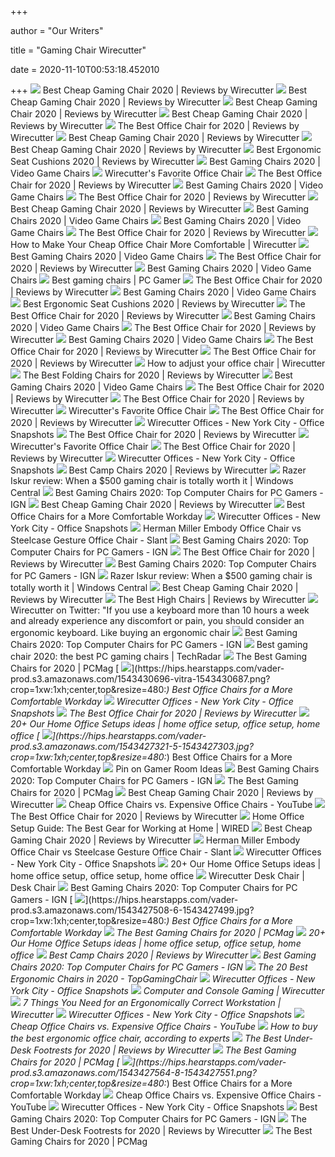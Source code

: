 +++
        
author = "Our Writers"
        
title = "Gaming Chair Wirecutter"
        
date = 2020-11-10T00:53:18.452010
        
+++
[ ![](https://cdn.thewirecutter.com/wp-content/uploads/2018/02/gaming-chairs-lowres-0477-630x420.jpg)](https://cdn.thewirecutter.com/wp-content/uploads/2018/02/gaming-chairs-lowres-0477-630x420.jpg) Best Cheap Gaming Chair 2020 | Reviews by Wirecutter
[ ![](https://cdn.thewirecutter.com/wp-content/uploads/2018/02/gaming-chairs-lowres-0565.jpg)](https://cdn.thewirecutter.com/wp-content/uploads/2018/02/gaming-chairs-lowres-0565.jpg) Best Cheap Gaming Chair 2020 | Reviews by Wirecutter
[ ![](https://cdn.thewirecutter.com/wp-content/uploads/2018/02/gaming-chairs-lowres-0036.jpg)](https://cdn.thewirecutter.com/wp-content/uploads/2018/02/gaming-chairs-lowres-0036.jpg) Best Cheap Gaming Chair 2020 | Reviews by Wirecutter
[ ![](https://cdn.thewirecutter.com/wp-content/uploads/2018/02/gaming-chairs-lowres-0617.jpg)](https://cdn.thewirecutter.com/wp-content/uploads/2018/02/gaming-chairs-lowres-0617.jpg) Best Cheap Gaming Chair 2020 | Reviews by Wirecutter
[ ![](https://cdn.thewirecutter.com/wp-content/media/2020/09/officechairs-2048px-9607.jpg?auto=webp&crop=1.91:1&width=1200)](https://cdn.thewirecutter.com/wp-content/media/2020/09/officechairs-2048px-9607.jpg?auto=webp&crop=1.91:1&width=1200) The Best Office Chair for 2020 | Reviews by Wirecutter
[ ![](https://d1b5h9psu9yexj.cloudfront.net/24842/X-Rocker-Surge-Gaming-Chair_20180206-201939_full.jpg)](https://d1b5h9psu9yexj.cloudfront.net/24842/X-Rocker-Surge-Gaming-Chair_20180206-201939_full.jpg) Best Cheap Gaming Chair 2020 | Reviews by Wirecutter
[ ![](https://d1b5h9psu9yexj.cloudfront.net/24841/BirdRock-Home-Adjustable-14-Position-Memory-Foam-Floor-and-Gaming-Chair_20180206-201912_full.jpg)](https://d1b5h9psu9yexj.cloudfront.net/24841/BirdRock-Home-Adjustable-14-Position-Memory-Foam-Floor-and-Gaming-Chair_20180206-201912_full.jpg) Best Cheap Gaming Chair 2020 | Reviews by Wirecutter
[ ![](https://cdn.thewirecutter.com/wp-content/media/2020/09/ergonomicseatcushions2020-2048-9754.jpg?auto=webp&crop=1.91:1&width=1200)](https://cdn.thewirecutter.com/wp-content/media/2020/09/ergonomicseatcushions2020-2048-9754.jpg?auto=webp&crop=1.91:1&width=1200) Best Ergonomic Seat Cushions 2020 | Reviews by Wirecutter
[ ![](https://hips.hearstapps.com/hmg-prod.s3.amazonaws.com/images/pop-gamingchairs-index-1586873615.jpg)](https://hips.hearstapps.com/hmg-prod.s3.amazonaws.com/images/pop-gamingchairs-index-1586873615.jpg) Best Gaming Chairs 2020 | Video Game Chairs
[ ![](https://thumbor.forbes.com/thumbor/960x0/https%3A%2F%2Fblogs-images.forbes.com%2Fforbes-finds%2Ffiles%2F2018%2F05%2Fimage1-640.jpg)](https://thumbor.forbes.com/thumbor/960x0/https%3A%2F%2Fblogs-images.forbes.com%2Fforbes-finds%2Ffiles%2F2018%2F05%2Fimage1-640.jpg) Wirecutter's Favorite Office Chair
[ ![](https://cdn.thewirecutter.com/wp-content/media/2020/09/officechairs-2048px-9498.jpg?auto=webp&quality=60&crop=3:2&width=570)](https://cdn.thewirecutter.com/wp-content/media/2020/09/officechairs-2048px-9498.jpg?auto=webp&quality=60&crop=3:2&width=570) The Best Office Chair for 2020 | Reviews by Wirecutter
[ ![](https://vader-prod.s3.amazonaws.com/1586267941-41jmftbaysl-1586267925.jpg)](https://vader-prod.s3.amazonaws.com/1586267941-41jmftbaysl-1586267925.jpg) Best Gaming Chairs 2020 | Video Game Chairs
[ ![](https://cdn.thewirecutter.com/wp-content/media/2020/09/officechairs-2048px-9393.jpg?auto=webp&quality=75&width=1024)](https://cdn.thewirecutter.com/wp-content/media/2020/09/officechairs-2048px-9393.jpg?auto=webp&quality=75&width=1024) The Best Office Chair for 2020 | Reviews by Wirecutter
[ ![](https://cdn.thewirecutter.com/wp-content/uploads/2018/02/gaming-chairs-lowres-0607.jpg)](https://cdn.thewirecutter.com/wp-content/uploads/2018/02/gaming-chairs-lowres-0607.jpg) Best Cheap Gaming Chair 2020 | Reviews by Wirecutter
[ ![](https://hips.hearstapps.com/vader-prod.s3.amazonaws.com/1586266266-41bruep-nul-1586266254.jpg)](https://hips.hearstapps.com/vader-prod.s3.amazonaws.com/1586266266-41bruep-nul-1586266254.jpg) Best Gaming Chairs 2020 | Video Game Chairs
[ ![](https://vader-prod.s3.amazonaws.com/1586267414-4172ekexikl-1586267402.jpg)](https://vader-prod.s3.amazonaws.com/1586267414-4172ekexikl-1586267402.jpg) Best Gaming Chairs 2020 | Video Game Chairs
[ ![](https://cdn.thewirecutter.com/wp-content/media/2020/09/officechairs-2048px-5970.jpg?auto=webp&quality=75&width=1024)](https://cdn.thewirecutter.com/wp-content/media/2020/09/officechairs-2048px-5970.jpg?auto=webp&quality=75&width=1024) The Best Office Chair for 2020 | Reviews by Wirecutter
[ ![](https://cdn.thewirecutter.com/wp-content/uploads/2020/07/priceyofficechairalternative-lowres-2x1-iStock-1216129947-600x300.jpg)](https://cdn.thewirecutter.com/wp-content/uploads/2020/07/priceyofficechairalternative-lowres-2x1-iStock-1216129947-600x300.jpg) How to Make Your Cheap Office Chair More Comfortable | Wirecutter
[ ![](https://hips.hearstapps.com/vader-prod.s3.amazonaws.com/1586880924-xrocker-pro-1586880919.jpg?crop=0.8375xw:1xh;center,top&resize=320%3A%2A)](https://hips.hearstapps.com/vader-prod.s3.amazonaws.com/1586880924-xrocker-pro-1586880919.jpg?crop=0.8375xw:1xh;center,top&resize=320%3A%2A) Best Gaming Chairs 2020 | Video Game Chairs
[ ![](https://cdn.thewirecutter.com/wp-content/uploads/2018/04/office-chair-lowres-5983-630x420.jpg)](https://cdn.thewirecutter.com/wp-content/uploads/2018/04/office-chair-lowres-5983-630x420.jpg) The Best Office Chair for 2020 | Reviews by Wirecutter
[ ![](https://hips.hearstapps.com/vader-prod.s3.amazonaws.com/1586880902-noblechairs-1586880895.jpg?crop=0.8375xw:1xh;center,top&resize=320%3A%2A)](https://hips.hearstapps.com/vader-prod.s3.amazonaws.com/1586880902-noblechairs-1586880895.jpg?crop=0.8375xw:1xh;center,top&resize=320%3A%2A) Best Gaming Chairs 2020 | Video Game Chairs
[ ![](https://cdn.mos.cms.futurecdn.net/eTsGaLnVkpozHC9CqhA6dK.jpg)](https://cdn.mos.cms.futurecdn.net/eTsGaLnVkpozHC9CqhA6dK.jpg) Best gaming chairs | PC Gamer
[ ![](https://cdn.thewirecutter.com/wp-content/media/2020/09/officechairs-2048px-5976.jpg?auto=webp&quality=75&width=1024)](https://cdn.thewirecutter.com/wp-content/media/2020/09/officechairs-2048px-5976.jpg?auto=webp&quality=75&width=1024) The Best Office Chair for 2020 | Reviews by Wirecutter
[ ![](https://hips.hearstapps.com/vader-prod.s3.amazonaws.com/1586880820-progrid-1586880781.jpg?crop=0.8375xw:1xh;center,top&resize=320%3A%2A)](https://hips.hearstapps.com/vader-prod.s3.amazonaws.com/1586880820-progrid-1586880781.jpg?crop=0.8375xw:1xh;center,top&resize=320%3A%2A) Best Gaming Chairs 2020 | Video Game Chairs
[ ![](https://cdn.thewirecutter.com/wp-content/media/2020/09/ergonomicseatcushions2020-2048-9756.jpg)](https://cdn.thewirecutter.com/wp-content/media/2020/09/ergonomicseatcushions2020-2048-9756.jpg) Best Ergonomic Seat Cushions 2020 | Reviews by Wirecutter
[ ![](https://d1b5h9psu9yexj.cloudfront.net/25878/HON-Exposure_20180409-142502_full.jpg)](https://d1b5h9psu9yexj.cloudfront.net/25878/HON-Exposure_20180409-142502_full.jpg) The Best Office Chair for 2020 | Reviews by Wirecutter
[ ![](https://vader-prod.s3.amazonaws.com/1586267019-31lty0a64ol-1586267005.jpg)](https://vader-prod.s3.amazonaws.com/1586267019-31lty0a64ol-1586267005.jpg) Best Gaming Chairs 2020 | Video Game Chairs
[ ![](https://cdn.thewirecutter.com/wp-content/uploads/2019/10/office-chair-lowres-5974-630x420.jpg)](https://cdn.thewirecutter.com/wp-content/uploads/2019/10/office-chair-lowres-5974-630x420.jpg) The Best Office Chair for 2020 | Reviews by Wirecutter
[ ![](https://hips.hearstapps.com/hmg-prod.s3.amazonaws.com/images/powerful-personal-computer-gamer-rig-with-first-royalty-free-image-1586874027.jpg)](https://hips.hearstapps.com/hmg-prod.s3.amazonaws.com/images/powerful-personal-computer-gamer-rig-with-first-royalty-free-image-1586874027.jpg) Best Gaming Chairs 2020 | Video Game Chairs
[ ![](https://cdn.thewirecutter.com/wp-content/media/2020/09/officechairs-2048px-5953.jpg?auto=webp&quality=75&width=320)](https://cdn.thewirecutter.com/wp-content/media/2020/09/officechairs-2048px-5953.jpg?auto=webp&quality=75&width=320) The Best Office Chair for 2020 | Reviews by Wirecutter
[ ![](https://cdn.thewirecutter.com/wp-content/media/2020/09/officechairs-2048px-6007.jpg?auto=webp&quality=75&width=1024)](https://cdn.thewirecutter.com/wp-content/media/2020/09/officechairs-2048px-6007.jpg?auto=webp&quality=75&width=1024) The Best Office Chair for 2020 | Reviews by Wirecutter
[ ![](https://cdn.thewirecutter.com/wp-content/uploads/2018/05/how-to-adjust-office-chair-top-2x1-lowres1024-00871.jpg)](https://cdn.thewirecutter.com/wp-content/uploads/2018/05/how-to-adjust-office-chair-top-2x1-lowres1024-00871.jpg) How to adjust your office chair | Wirecutter
[ ![](https://cdn.thewirecutter.com/wp-content/uploads/2020/01/foldingchairs-lowres-2x1--1024x512.jpg)](https://cdn.thewirecutter.com/wp-content/uploads/2020/01/foldingchairs-lowres-2x1--1024x512.jpg) The Best Folding Chairs for 2020 | Reviews by Wirecutter
[ ![](https://hips.hearstapps.com/vader-prod.s3.amazonaws.com/1586880940-steelcase-1586880932.jpg?crop=0.8375xw:1xh;center,top&resize=320%3A%2A)](https://hips.hearstapps.com/vader-prod.s3.amazonaws.com/1586880940-steelcase-1586880932.jpg?crop=0.8375xw:1xh;center,top&resize=320%3A%2A) Best Gaming Chairs 2020 | Video Game Chairs
[ ![](https://cdn.thewirecutter.com/wp-content/uploads/2020/05/20200512_erg-workstation-630.png)](https://cdn.thewirecutter.com/wp-content/uploads/2020/05/20200512_erg-workstation-630.png) The Best Office Chair for 2020 | Reviews by Wirecutter
[ ![](https://cdn.thewirecutter.com/wp-content/media/2020/09/officechairs-2048px-6049.jpg?auto=webp&quality=60&crop=3:2&width=570)](https://cdn.thewirecutter.com/wp-content/media/2020/09/officechairs-2048px-6049.jpg?auto=webp&quality=60&crop=3:2&width=570) The Best Office Chair for 2020 | Reviews by Wirecutter
[ ![](https://thumbor.forbes.com/thumbor/640x380/https://blogs-images.forbes.com/forbes-finds/files/2018/05/image5-640.jpg?width=960)](https://thumbor.forbes.com/thumbor/640x380/https://blogs-images.forbes.com/forbes-finds/files/2018/05/image5-640.jpg?width=960) Wirecutter's Favorite Office Chair
[ ![](https://cdn.thewirecutter.com/wp-content/uploads/2018/04/office-chair-lowres-5994-630x420.jpg)](https://cdn.thewirecutter.com/wp-content/uploads/2018/04/office-chair-lowres-5994-630x420.jpg) The Best Office Chair for 2020 | Reviews by Wirecutter
[ ![](https://officesnapshots.com/wp-content/uploads/2020/03/wirecutter-offices-new-york-city-3-1200x800.jpg)](https://officesnapshots.com/wp-content/uploads/2020/03/wirecutter-offices-new-york-city-3-1200x800.jpg) Wirecutter Offices - New York City - Office Snapshots
[ ![](https://d1b5h9psu9yexj.cloudfront.net/5707/Herman-Miller-Aeron_20180409-135854_full.jpg)](https://d1b5h9psu9yexj.cloudfront.net/5707/Herman-Miller-Aeron_20180409-135854_full.jpg) The Best Office Chair for 2020 | Reviews by Wirecutter
[ ![](https://thumbor.forbes.com/thumbor/640x424/https://blogs-images.forbes.com/forbes-finds/files/2018/05/image2-640.jpg?width=960)](https://thumbor.forbes.com/thumbor/640x424/https://blogs-images.forbes.com/forbes-finds/files/2018/05/image2-640.jpg?width=960) Wirecutter's Favorite Office Chair
[ ![](https://d1b5h9psu9yexj.cloudfront.net/5706/Steelcase-Gesture_20190620-161843_full.jpg)](https://d1b5h9psu9yexj.cloudfront.net/5706/Steelcase-Gesture_20190620-161843_full.jpg) The Best Office Chair for 2020 | Reviews by Wirecutter
[ ![](https://officesnapshots.com/wp-content/uploads/2020/03/wirecutter-offices-new-york-city-2.jpg)](https://officesnapshots.com/wp-content/uploads/2020/03/wirecutter-offices-new-york-city-2.jpg) Wirecutter Offices - New York City - Office Snapshots
[ ![](https://cdn.thewirecutter.com/wp-content/uploads/2017/08/camping-chairs-2x1-fullres-28-1024x512.jpg)](https://cdn.thewirecutter.com/wp-content/uploads/2017/08/camping-chairs-2x1-fullres-28-1024x512.jpg) Best Camp Chairs 2020 | Reviews by Wirecutter
[ ![](https://www.windowscentral.com/sites/wpcentral.com/files/styles/large_wm_brb/public/field/image/2020/11/razer-iskur-hero.jpg)](https://www.windowscentral.com/sites/wpcentral.com/files/styles/large_wm_brb/public/field/image/2020/11/razer-iskur-hero.jpg) Razer Iskur review: When a $500 gaming chair is totally worth it | Windows  Central
[ ![](https://assets-prd.ignimgs.com/2020/06/03/8-1591196899156.jpg)](https://assets-prd.ignimgs.com/2020/06/03/8-1591196899156.jpg) Best Gaming Chairs 2020: Top Computer Chairs for PC Gamers - IGN
[ ![](https://cdn.thewirecutter.com/wp-content/uploads/2018/02/gaming-chairs-lowres-0513.jpg)](https://cdn.thewirecutter.com/wp-content/uploads/2018/02/gaming-chairs-lowres-0513.jpg) Best Cheap Gaming Chair 2020 | Reviews by Wirecutter
[ ![](https://hips.hearstapps.com/hmg-prod.s3.amazonaws.com/images/2195348-gallery6-1543429224.jpg)](https://hips.hearstapps.com/hmg-prod.s3.amazonaws.com/images/2195348-gallery6-1543429224.jpg) Best Office Chairs for a More Comfortable Workday
[ ![](https://officesnapshots.com/wp-content/uploads/2020/03/wirecutter-offices-new-york-city-5-1200x898.jpg)](https://officesnapshots.com/wp-content/uploads/2020/03/wirecutter-offices-new-york-city-5-1200x898.jpg) Wirecutter Offices - New York City - Office Snapshots
[ ![](https://ucarecdn.com/f5241c49-855b-4da2-b2ec-dae6a5b99714/-/format/jpeg/-/progressive/yes/-/preview/2048x2048/)](https://ucarecdn.com/f5241c49-855b-4da2-b2ec-dae6a5b99714/-/format/jpeg/-/progressive/yes/-/preview/2048x2048/) Herman Miller Embody Office Chair vs Steelcase Gesture Office Chair - Slant
[ ![](https://assets-prd.ignimgs.com/2020/06/03/7-1591196649336.jpg)](https://assets-prd.ignimgs.com/2020/06/03/7-1591196649336.jpg) Best Gaming Chairs 2020: Top Computer Chairs for PC Gamers - IGN
[ ![](https://d1b5h9psu9yexj.cloudfront.net/25877/Herman-Miller-Sayl_20180409-162623_full.jpg)](https://d1b5h9psu9yexj.cloudfront.net/25877/Herman-Miller-Sayl_20180409-162623_full.jpg) The Best Office Chair for 2020 | Reviews by Wirecutter
[ ![](https://assets-prd.ignimgs.com/2020/06/03/3-1591196164156.jpg)](https://assets-prd.ignimgs.com/2020/06/03/3-1591196164156.jpg) Best Gaming Chairs 2020: Top Computer Chairs for PC Gamers - IGN
[ ![](https://www.windowscentral.com/sites/wpcentral.com/files/styles/large_wm_brb/public/field/image/2020/11/razer-iskur-9.jpg)](https://www.windowscentral.com/sites/wpcentral.com/files/styles/large_wm_brb/public/field/image/2020/11/razer-iskur-9.jpg) Razer Iskur review: When a $500 gaming chair is totally worth it | Windows  Central
[ ![](https://cdn.thewirecutter.com/wp-content/uploads/2018/02/gaming-chairs-lowres-0576.jpg)](https://cdn.thewirecutter.com/wp-content/uploads/2018/02/gaming-chairs-lowres-0576.jpg) Best Cheap Gaming Chair 2020 | Reviews by Wirecutter
[ ![](https://cdn.thewirecutter.com/wp-content/uploads/2017/07/high-chairs-2x1-fullres-4207-630x420.jpg)](https://cdn.thewirecutter.com/wp-content/uploads/2017/07/high-chairs-2x1-fullres-4207-630x420.jpg) The Best High Chairs | Reviews by Wirecutter
[ ![](https://pbs.twimg.com/media/ER4L1ayXsAADfAE.jpg)](https://pbs.twimg.com/media/ER4L1ayXsAADfAE.jpg) Wirecutter on Twitter: "If you use a keyboard more than 10 hours a week and  already experience any discomfort or pain, you should consider an ergonomic  keyboard. Like buying an ergonomic chair
[ ![](https://oyster.ignimgs.com/wordpress/stg.ign.com/2019/06/Titan-2.jpg)](https://oyster.ignimgs.com/wordpress/stg.ign.com/2019/06/Titan-2.jpg) Best Gaming Chairs 2020: Top Computer Chairs for PC Gamers - IGN
[ ![](https://cdn.mos.cms.futurecdn.net/8uyuPRKS2svHBhMZkZYkFg.jpg)](https://cdn.mos.cms.futurecdn.net/8uyuPRKS2svHBhMZkZYkFg.jpg) Best gaming chair 2020: the best PC gaming chairs | TechRadar
[ ![](https://i.pcmag.com/imagery/reviews/00yJS0v45fMMdRvhAp53QsN-4.1569474653.fit_lpad.size_625x365.jpg)](https://i.pcmag.com/imagery/reviews/00yJS0v45fMMdRvhAp53QsN-4.1569474653.fit_lpad.size_625x365.jpg) The Best Gaming Chairs for 2020 | PCMag
[ ![](https://hips.hearstapps.com/vader-prod.s3.amazonaws.com/1543430696-vitra-1543430687.png?crop=1xw:1xh;center,top&resize=480:*)](https://hips.hearstapps.com/vader-prod.s3.amazonaws.com/1543430696-vitra-1543430687.png?crop=1xw:1xh;center,top&resize=480:*) Best Office Chairs for a More Comfortable Workday
[ ![](https://officesnapshots.com/wp-content/uploads/2020/03/wirecutter-offices-new-york-city-11-700x525.jpg)](https://officesnapshots.com/wp-content/uploads/2020/03/wirecutter-offices-new-york-city-11-700x525.jpg) Wirecutter Offices - New York City - Office Snapshots
[ ![](https://i.ytimg.com/vi/dv58CP3jWdQ/maxresdefault.jpg)](https://i.ytimg.com/vi/dv58CP3jWdQ/maxresdefault.jpg) The Best Office Chair for 2020 | Reviews by Wirecutter
[ ![](https://i.pinimg.com/236x/ad/62/7f/ad627f6184bfde0b3a067038a0f79b8f--the-lounge-lounge-chairs.jpg)](https://i.pinimg.com/236x/ad/62/7f/ad627f6184bfde0b3a067038a0f79b8f--the-lounge-lounge-chairs.jpg) 20+ Our Home Office Setups ideas | home office setup, office setup, home  office
[ ![](https://hips.hearstapps.com/vader-prod.s3.amazonaws.com/1543427321-5-1543427303.jpg?crop=1xw:1xh;center,top&resize=480:*)](https://hips.hearstapps.com/vader-prod.s3.amazonaws.com/1543427321-5-1543427303.jpg?crop=1xw:1xh;center,top&resize=480:*) Best Office Chairs for a More Comfortable Workday
[ ![](https://i.pinimg.com/originals/45/d9/f7/45d9f7a4a8c23e52fbd9c09727a36bf8.jpg)](https://i.pinimg.com/originals/45/d9/f7/45d9f7a4a8c23e52fbd9c09727a36bf8.jpg) Pin on Gamer Room Ideas
[ ![](https://assets-prd.ignimgs.com/2020/06/03/10-1591197574716.jpg)](https://assets-prd.ignimgs.com/2020/06/03/10-1591197574716.jpg) Best Gaming Chairs 2020: Top Computer Chairs for PC Gamers - IGN
[ ![](https://i.pcmag.com/imagery/roundups/01nItxF7gLV1QBkVufORlYb-6..1589994508.jpg)](https://i.pcmag.com/imagery/roundups/01nItxF7gLV1QBkVufORlYb-6..1589994508.jpg) The Best Gaming Chairs for 2020 | PCMag
[ ![](https://cdn.thewirecutter.com/wp-content/uploads/2018/02/gaming-chairs-lowres-0595.jpg)](https://cdn.thewirecutter.com/wp-content/uploads/2018/02/gaming-chairs-lowres-0595.jpg) Best Cheap Gaming Chair 2020 | Reviews by Wirecutter
[ ![](https://i.ytimg.com/vi/Ut77dGWt33M/hqdefault.jpg)](https://i.ytimg.com/vi/Ut77dGWt33M/hqdefault.jpg) Cheap Office Chairs vs. Expensive Office Chairs - YouTube
[ ![](https://cdn.thewirecutter.com/wp-content/media/2020/09/officechairs-2048px-6056.jpg?auto=webp&quality=60&crop=3:2&width=265)](https://cdn.thewirecutter.com/wp-content/media/2020/09/officechairs-2048px-6056.jpg?auto=webp&quality=60&crop=3:2&width=265) The Best Office Chair for 2020 | Reviews by Wirecutter
[ ![](https://media.wired.com/photos/5ee02229ecbf113b412f421a/master/w_1954,h_1466,c_limit/Gear-X-Chair-X2-SOURCE-X-Chair.jpg)](https://media.wired.com/photos/5ee02229ecbf113b412f421a/master/w_1954,h_1466,c_limit/Gear-X-Chair-X2-SOURCE-X-Chair.jpg) Home Office Setup Guide: The Best Gear for Working at Home | WIRED
[ ![](https://cdn.thewirecutter.com/wp-content/uploads/2018/02/gaming-chairs-lowres-0519.jpg)](https://cdn.thewirecutter.com/wp-content/uploads/2018/02/gaming-chairs-lowres-0519.jpg) Best Cheap Gaming Chair 2020 | Reviews by Wirecutter
[ ![](https://m.media-amazon.com/images/I/41lzRdzTwaL.jpg)](https://m.media-amazon.com/images/I/41lzRdzTwaL.jpg) Herman Miller Embody Office Chair vs Steelcase Gesture Office Chair - Slant
[ ![](https://officesnapshots.com/wp-content/uploads/2020/03/wirecutter-offices-new-york-city-8-700x467.jpg)](https://officesnapshots.com/wp-content/uploads/2020/03/wirecutter-offices-new-york-city-8-700x467.jpg) Wirecutter Offices - New York City - Office Snapshots
[ ![](https://i.pinimg.com/originals/5d/54/db/5d54dbac7d381196c7b24b30ee923a15.jpg)](https://i.pinimg.com/originals/5d/54/db/5d54dbac7d381196c7b24b30ee923a15.jpg) 20+ Our Home Office Setups ideas | home office setup, office setup, home  office
[ ![](https://galleryneptune.com/wp-content/uploads/2019/01/wirecutter-desk-chair-best-gaming-chair-for-2019-of-wirecutter-desk-chair.jpg)](https://galleryneptune.com/wp-content/uploads/2019/01/wirecutter-desk-chair-best-gaming-chair-for-2019-of-wirecutter-desk-chair.jpg) Wirecutter Desk Chair | Desk Chair
[ ![](https://assets-prd.ignimgs.com/2020/09/08/12-1599559835030.jpg)](https://assets-prd.ignimgs.com/2020/09/08/12-1599559835030.jpg) Best Gaming Chairs 2020: Top Computer Chairs for PC Gamers - IGN
[ ![](https://hips.hearstapps.com/vader-prod.s3.amazonaws.com/1543427508-6-1543427499.jpg?crop=1xw:1xh;center,top&resize=480:*)](https://hips.hearstapps.com/vader-prod.s3.amazonaws.com/1543427508-6-1543427499.jpg?crop=1xw:1xh;center,top&resize=480:*) Best Office Chairs for a More Comfortable Workday
[ ![](https://i.pcmag.com/imagery/roundups/01nItxF7gLV1QBkVufORlYb-7.fit_lim.size_1050x.jpg)](https://i.pcmag.com/imagery/roundups/01nItxF7gLV1QBkVufORlYb-7.fit_lim.size_1050x.jpg) The Best Gaming Chairs for 2020 | PCMag
[ ![](https://i.pinimg.com/236x/f7/ae/bc/f7aebc880d74728621faaf03cba2d6ae--office-chairs-office-furniture.jpg)](https://i.pinimg.com/236x/f7/ae/bc/f7aebc880d74728621faaf03cba2d6ae--office-chairs-office-furniture.jpg) 20+ Our Home Office Setups ideas | home office setup, office setup, home  office
[ ![](https://d1b5h9psu9yexj.cloudfront.net/16110/Renetto-Original-Canopy-Chair_20180703-140046_full.png)](https://d1b5h9psu9yexj.cloudfront.net/16110/Renetto-Original-Canopy-Chair_20180703-140046_full.png) Best Camp Chairs 2020 | Reviews by Wirecutter
[ ![](https://oyster.ignimgs.com/wordpress/stg.ign.com/2020/01/IMG_20200107_140819.jpg)](https://oyster.ignimgs.com/wordpress/stg.ign.com/2020/01/IMG_20200107_140819.jpg) Best Gaming Chairs 2020: Top Computer Chairs for PC Gamers - IGN
[ ![](https://topgamingchair.com/wp-content/uploads/2018/10/ICON-e1538402799353.png)](https://topgamingchair.com/wp-content/uploads/2018/10/ICON-e1538402799353.png) The 20 Best Ergonomic Chairs in 2020 - TopGamingChair
[ ![](https://officesnapshots.com/wp-content/uploads/2020/03/wirecutter-offices-new-york-city-9-700x467.jpg)](https://officesnapshots.com/wp-content/uploads/2020/03/wirecutter-offices-new-york-city-9-700x467.jpg) Wirecutter Offices - New York City - Office Snapshots
[ ![](https://cdn.thewirecutter.com/wp-content/uploads/2020/05/wc_og_general.png)](https://cdn.thewirecutter.com/wp-content/uploads/2020/05/wc_og_general.png) Computer and Console Gaming | Wirecutter
[ ![](https://cdn.thewirecutter.com/wp-content/uploads/2020/05/ergonomics-lowres-2x1-5953-1024x512.jpg)](https://cdn.thewirecutter.com/wp-content/uploads/2020/05/ergonomics-lowres-2x1-5953-1024x512.jpg) 7 Things You Need for an Ergonomically Correct Workstation | Wirecutter
[ ![](https://officesnapshots.com/wp-content/uploads/2020/03/wirecutter-offices-new-york-city-10-700x467.jpg)](https://officesnapshots.com/wp-content/uploads/2020/03/wirecutter-offices-new-york-city-10-700x467.jpg) Wirecutter Offices - New York City - Office Snapshots
[ ![](https://i.ytimg.com/vi/0TIyw6As4lY/hqdefault.jpg)](https://i.ytimg.com/vi/0TIyw6As4lY/hqdefault.jpg) Cheap Office Chairs vs. Expensive Office Chairs - YouTube
[ ![](https://media2.s-nbcnews.com/j/newscms/2020_25/3390893/ergonomic-office-chairs-kr-2x1-tease-200618_38008296185ce90fd52b401caf79df24.fit-760w.jpg)](https://media2.s-nbcnews.com/j/newscms/2020_25/3390893/ergonomic-office-chairs-kr-2x1-tease-200618_38008296185ce90fd52b401caf79df24.fit-760w.jpg) How to buy the best ergonomic office chair, according to experts
[ ![](https://cdn.thewirecutter.com/wp-content/uploads/2020/02/footrest-lowres-2x1-0838-1024x512.jpg)](https://cdn.thewirecutter.com/wp-content/uploads/2020/02/footrest-lowres-2x1-0838-1024x512.jpg) The Best Under-Desk Footrests for 2020 | Reviews by Wirecutter
[ ![](https://i.pcmag.com/imagery/reviews/05M2VRmFx3cbsxWcFgLzICh-4.1569481434.fit_lpad.size_625x365.jpg)](https://i.pcmag.com/imagery/reviews/05M2VRmFx3cbsxWcFgLzICh-4.1569481434.fit_lpad.size_625x365.jpg) The Best Gaming Chairs for 2020 | PCMag
[ ![](https://hips.hearstapps.com/vader-prod.s3.amazonaws.com/1543427564-8-1543427551.png?crop=1xw:1xh;center,top&resize=480:*)](https://hips.hearstapps.com/vader-prod.s3.amazonaws.com/1543427564-8-1543427551.png?crop=1xw:1xh;center,top&resize=480:*) Best Office Chairs for a More Comfortable Workday
[ ![](https://i.ytimg.com/vi/9gNUU_F0Mao/hqdefault.jpg)](https://i.ytimg.com/vi/9gNUU_F0Mao/hqdefault.jpg) Cheap Office Chairs vs. Expensive Office Chairs - YouTube
[ ![](https://officesnapshots.com/wp-content/uploads/2020/03/wirecutter-offices-new-york-city-12-700x504.jpg)](https://officesnapshots.com/wp-content/uploads/2020/03/wirecutter-offices-new-york-city-12-700x504.jpg) Wirecutter Offices - New York City - Office Snapshots
[ ![](https://assets1.ignimgs.com/2020/03/17/SecretlabTitan-XL-2020-Series1584483742467.jpg?width=150)](https://assets1.ignimgs.com/2020/03/17/SecretlabTitan-XL-2020-Series1584483742467.jpg?width=150) Best Gaming Chairs 2020: Top Computer Chairs for PC Gamers - IGN
[ ![](https://cdn.thewirecutter.com/wp-content/uploads/2020/02/footrest-lowres-0831.jpg)](https://cdn.thewirecutter.com/wp-content/uploads/2020/02/footrest-lowres-0831.jpg) The Best Under-Desk Footrests for 2020 | Reviews by Wirecutter
[ ![](https://i.pcmag.com/imagery/roundups/01nItxF7gLV1QBkVufORlYb-1..1569470766.jpg)](https://i.pcmag.com/imagery/roundups/01nItxF7gLV1QBkVufORlYb-1..1569470766.jpg) The Best Gaming Chairs for 2020 | PCMag
